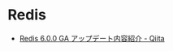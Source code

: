 # Redis

- [Redis 6.0.0 GA アップデート内容紹介 - Qiita](https://qiita.com/maruloop/items/d1638fbf78afc95f0ad5)
